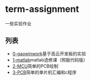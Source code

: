 # term-assignment  
  一些实验作业
## 列表
- [0-gaowinwork](/0-gaowinwork)基于高云开发板的实验
- [1-matlab](/1-matlab)matlab选修课（照敲代码版）
- [2-MCU](/2-MCU)简单的PCB绘制
- [3-PCB](/3-PCB)简单的单片机汇编和c程序
